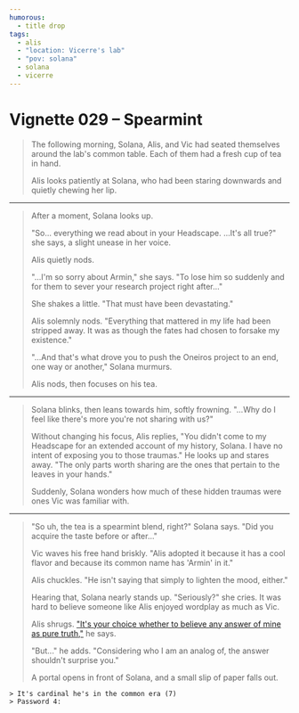 ```yaml
---
humorous:
  - title drop
tags:
  - alis
  - "location: Vicerre's lab"
  - "pov: solana"
  - solana
  - vicerre
---
```


# Vignette 029 – Spearmint

> The following morning, Solana, Alis, and Vic had seated themselves around the lab's common table. Each of them had a fresh cup of tea in hand.
>
> Alis looks patiently at Solana, who had been staring downwards and quietly chewing her lip.

---

> After a moment, Solana looks up.
>
> "So... everything we read about in your Headscape. ...It's all true?" she says, a slight unease in her voice.
>
> Alis quietly nods.
>
> "...I'm so sorry about Armin," she says. "To lose him so suddenly and for them to sever your research project right after..."
>
> She shakes a little. "That must have been devastating."
>
> Alis solemnly nods. "Everything that mattered in my life had been stripped away. It was as though the fates had chosen to forsake my existence."
>
> "...And that's what drove you to push the Oneiros project to an end, one way or another," Solana murmurs.
>
> Alis nods, then focuses on his tea.

---

> Solana blinks, then leans towards him, softly frowning. "...Why do I feel like there's more you're not sharing with us?"
>
> Without changing his focus, Alis replies, "You didn't come to my Headscape for an extended account of my history, Solana. I have no intent of exposing you to those traumas." He looks up and stares away. "The only parts worth sharing are the ones that pertain to the leaves in your hands."
>
> Suddenly, Solana wonders how much of these hidden traumas were ones Vic was familiar with.

---

> "So uh, the tea is a spearmint blend, right?" Solana says. "Did you acquire the taste before or after..."
>
> Vic waves his free hand briskly. "Alis adopted it because it has a cool flavor and because its common name has 'Armin' in it."
>
> Alis chuckles. "He isn't saying that simply to lighten the mood, either."
>
> Hearing that, Solana nearly stands up. "Seriously?" she cries. It was hard to believe someone like Alis enjoyed wordplay as much as Vic.
>
> Alis shrugs. ["It's your choice whether to believe any answer of mine as pure truth,"](2023-05-31_vignette-028_fluff.md) he says.
>
> "But..." he adds. "Considering who I am an analog of, the answer shouldn't surprise you."
>
> A portal opens in front of Solana, and a small slip of paper falls out.

```
> It's cardinal he's in the common era (7)
> Password 4:
```
